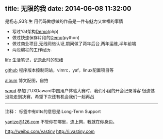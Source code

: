 title: 无限的我
date: 2014-06-08 11:32:00
---

是杨志,93年生
用代码做想做的作品是一件有魅力又幸福的事情

- 写过Yaf架构[Demo](http://cartbyyaf.sinaapp.com/)(php)
- 做过快速保存片段的[Demo](https://paste.sinaapp.com/)(python)
- 做过商业项目,无线网络认证,期间做了两年后台,两年运维,半年前端
- 两段编程的工作经历.


[life](http://life.vastiny.com)
生活笔记，记录此时的思绪

[github](https://github.com/yantze)
程序版本控制网站，vimrc，yaf，linux配置项目等

[album](http://life.vastiny.com/album)
博文配图，自拍

[wood](http://wood.vastiny.com)
参加了UXDaward中国用户体验大赛时，我们小组的开会记录博客
很遗憾没能走到决赛，希望下次还有机会我们一起再战


---


注释：
标签中有#lts的意思是:Long-Term Support


yantze@126.com
不管你在哪里，连上网，我就在你身边。

http://weibo.com/vastiny
http://i.vastiny.com

<script>
console.log("%cVastiny","font-family:Arial; font-size:124px; font-weight:bold; color:#bada55; -webkit-text-stroke:1px black;");
</script>

